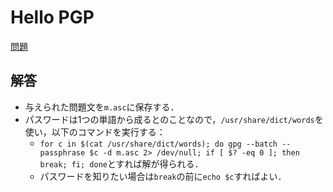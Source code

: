# Hello PGP
[問題](https://id0-rsa.pub/forum/problem/1/solution/)

## 解答
- 与えられた問題文を`m.asc`に保存する．
- パスワードは1つの単語から成るとのことなので，`/usr/share/dict/words`を使い，以下のコマンドを実行する：
  - `for c in $(cat /usr/share/dict/words); do gpg --batch --passphrase $c -d m.asc 2> /dev/null; if [ $? -eq 0 ]; then break; fi; done`とすれば解が得られる．
  - パスワードを知りたい場合は`break`の前に`echo $c`すればよい．
